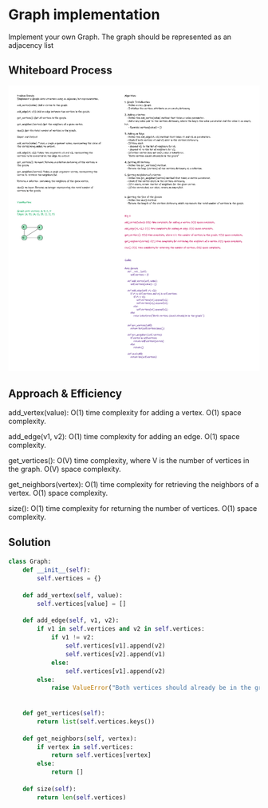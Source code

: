 # Graph implementation
<!-- Description of the challenge -->
Implement your own Graph. The graph should be represented as an adjacency list

## Whiteboard Process
<!-- Embedded whiteboard image -->
![whiteboard](./graph.png)

## Approach & Efficiency
 
add_vertex(value): O(1) time complexity for adding a vertex. O(1) space complexity.

add_edge(v1, v2): O(1) time complexity for adding an edge. O(1) space complexity.

get_vertices(): O(V) time complexity, where V is the number of vertices in the graph. O(V) space complexity.

get_neighbors(vertex): O(1) time complexity for retrieving the neighbors of a vertex. O(1) space complexity.

size(): O(1) time complexity for returning the number of vertices. O(1) space complexity.

## Solution
<!-- Show how to run your code, and examples of it in action -->
```python
class Graph:
    def __init__(self):
        self.vertices = {}

    def add_vertex(self, value):
        self.vertices[value] = []

    def add_edge(self, v1, v2):
        if v1 in self.vertices and v2 in self.vertices:
            if v1 != v2:
                self.vertices[v1].append(v2)
                self.vertices[v2].append(v1)
            else:
                self.vertices[v1].append(v2)
        else:
            raise ValueError("Both vertices should already be in the graph.")


    def get_vertices(self):
        return list(self.vertices.keys())

    def get_neighbors(self, vertex):
        if vertex in self.vertices:
            return self.vertices[vertex]
        else:
            return []

    def size(self):
        return len(self.vertices)

```
